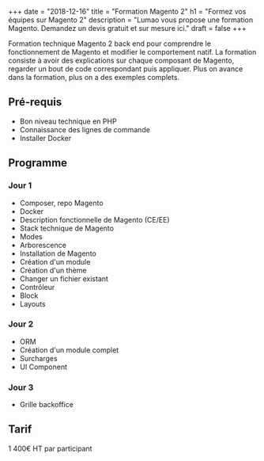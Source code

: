 +++
date = "2018-12-16"
title = "Formation Magento 2"
h1 = "Formez vos équipes sur Magento 2"
description = "Lumao vous propose une formation Magento. Demandez un devis gratuit et sur mesure ici."
draft = false
+++

Formation technique Magento 2 back end pour comprendre le fonctionnement de Magento et modifier le comportement natif. La
formation consiste à avoir des explications sur chaque composant de Magento, regarder un bout de code correspondant puis
appliquer. Plus on avance dans la formation, plus on a des exemples complets.

## Pré-requis

- Bon niveau technique en PHP
- Connaissance des lignes de commande
- Installer Docker

## Programme

### Jour 1

- Composer, repo Magento
- Docker
- Description fonctionnelle de Magento (CE/EE)
- Stack technique de Magento
- Modes 
- Arborescence
- Installation de Magento
- Création d'un module
- Création d'un thème
- Changer un fichier existant
- Contrôleur
- Block
- Layouts

### Jour 2

- ORM
- Création d'un module complet
- Surcharges
- UI Component

### Jour 3

- Grille backoffice

## Tarif

1 400€ HT par participant